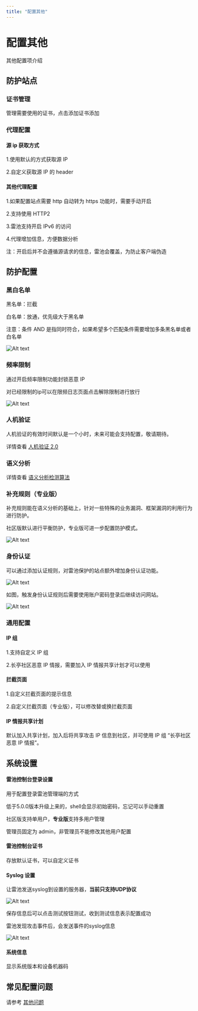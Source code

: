 ```yaml
---
title: "配置其他"
---
```


# 配置其他

其他配置项介绍

## 防护站点

### 证书管理

管理需要使用的证书，点击添加证书添加

### 代理配置

#### 源 ip 获取方式

1.使用默认的方式获取源 IP

2.自定义获取源 IP 的 header 

#### 其他代理配置

1.如果配置站点需要 http 自动转为 https 功能时，需要手动开启

2.支持使用 HTTP2

3.雷池支持开启 IPv6 的访问

4.代理增加信息，方便数据分析

注：开启后并不会遵循源请求的信息，雷池会覆盖，为防止客户端伪造

## 防护配置

### 黑白名单

黑名单：拦截

白名单：放通，优先级大于黑名单

注意：条件 AND 是指同时符合，如果希望多个匹配条件需要增加多条黑名单或者白名单

![Alt text](/images/docs/guide_config/other_config1.png)

### 频率限制

通过开启频率限制功能封锁恶意 IP

对已经限制的ip可以在限频日志页面点击解除限制进行放行

![Alt text](/images/docs/guide_config/other_config2.png)

### 人机验证

人机验证的有效时间默认是一个小时，未来可能会支持配置，敬请期待。

详情查看 [人机验证 2.0](/about/challenge)

### 语义分析

详情查看 [语义分析检测算法](/about/syntaxanalysis)

### 补充规则（专业版）

补充规则能在语义分析的基础上，针对一些特殊的业务漏洞、框架漏洞的利用行为进行防护。

社区版默认进行平衡防护，专业版可进一步配置防护模式。

![Alt text](/images/docs/guide_config/other_config3.png)

### 身份认证

可以通过添加认证规则，对雷池保护的站点额外增加身份认证功能。

![Alt text](/images/docs/guide_config/other_config4.png)

如图，触发身份认证规则后需要使用账户密码登录后继续访问网站。

![Alt text](/images/docs/guide_config/other_config5.png)

### 通用配置

#### IP 组

1.支持自定义 IP 组

2.长亭社区恶意 IP 情报，需要加入 IP 情报共享计划才可以使用


#### 拦截页面

1.自定义拦截页面的提示信息

2.自定义拦截页面（专业版），可以修改替或换拦截页面


#### IP 情报共享计划

默认加入共享计划，加入后将共享攻击 IP 信息到社区，并可使用 IP 组 “长亭社区恶意 IP 情报”。

## 系统设置

#### 雷池控制台登录设置

用于配置登录雷池管理端的方式

低于5.0.0版本升级上来的，shell会显示初始密码，忘记可以手动重置

社区版支持单用户，**专业版**支持多用户管理

管理员固定为 admin，非管理员不能修改其他用户配置

#### 雷池控制台证书

存放默认证书，可以自定义证书

#### Syslog 设置

让雷池发送syslog到设置的服务器，**当前只支持UDP协议**

![Alt text](/images/docs/guide_config/other_config6.png)

保存信息后可以点击测试按钮测试，收到测试信息表示配置成功

雷池发现攻击事件后，会发送事件的syslog信息

![Alt text](/images/docs/guide_config/other_config7.png)


#### 系统信息

显示系统版本和设备机器码

## 常见配置问题

请参考 [其他问题](/faq/other)
